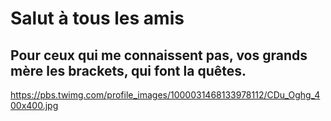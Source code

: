 # Salut à tous les amis
## Pour ceux qui me connaissent pas, vos grands mère les brackets, qui font la quêtes.
https://pbs.twimg.com/profile_images/1000031468133978112/CDu_Oghg_400x400.jpg
